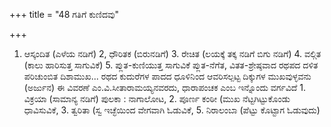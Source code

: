 +++
title = "48 ಗತಿಗೆ ಕುಣಿದವು"

+++
1. ಆಸ್ಕಂದಿತ (ಎಳೆಯ ನಡಿಗೆ) 2, ಧೌರಿತಕ (ಬಿರುನಡಿಗೆ) 3. ರೇಚಿತ (ಲಯಕ್ಕೆ ತಕ್ಕ ನಡಿಗೆ ಬಿಗು ನಡಿಗೆ) 4. ವಲ್ಗಿತ (ಕಾಲು ಹಾರಿಸುತ್ತ ಸಾಗುವಿಕೆ) 5. ಪ್ಲುತ-ಕುಣಿಯುತ್ತ ಸಾಗುವಿಕೆ ಪ್ಲುತ-ನೆಗೆತ, ವಿತತ-ಶ್ರೇಷ್ಠವಾದ ರಥಪದ ದಳಿತ ಪರಿಚುಂಬಿತ ದಿಶಾಮುಖ... ರಥದ ಕುದುರೆಗಳ ಪಾದದ ಧೂಳಿನಿಂದ ಆವರಿಸಲ್ಪಟ್ಟ ದಿಕ್ಕುಗಳ ಮುಖವುಳ್ಳವನು (ಅರ್ಜುನ) ಈ ವಿವರಣೆ ಎಂ.ವಿ.ಸೀತಾರಾಮಯ್ಯನವರದು, ಧಾರಾಪಂಚಕ ಎಂಬ ಇನ್ನೊಂದು ವರ್ಗವಿದೆ 1. ವಿಕ್ರಯಾ (ಸಾಮಾನ್ಯ ನಡಿಗೆ) ಪುಲಕಾ : ನಾಗಾಲೋಟ, 2. ಪೂರ್ಣ ಕಂಠೀ (ಮುಖ ನೆಟ್ಟಗಿಟ್ಟುಕೊಂಡು ಧಾವಿಸುವಿಕೆ, 3. ತ್ವರಿತಾ (ಸ್ವ ಇಚ್ಛೆಯಿಂದ ವೇಗವಾಗಿ ಓಡುವಿಕೆ, 5. ನಿರಾಲಂಬಾ (ಪೆಟ್ಟು ಕೊಟ್ಟಾಗ ಓಡುವುದು)